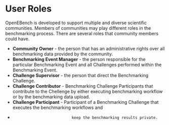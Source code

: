 # User Roles

OpenEBench is developed to support multiple and diverse scientific communities.
Members of communities may play different roles in the benchmarking process.
There are several roles that community members could have.

-   **Community Owner** - the person that has an administrative rights over all benchmarking data 
    provided by the community.
-   **Benchmarking Event Manager** - the person responsible for the particular Benchmarking Event 
    and all Challenges performed within the Benchmarking Event.
-   **Challenge Supervisor** - the person that direct the Benchmarking Challenge.
-   **Challenge Contributor** - Benchmarking Challenge Participants that contribute to the Chellenge
                                by either executing benchmarking workflow or by the benchmarking data upload.
-   **Challenge Participant** - Participant of a Benchmarking Challenge that executes the benchmarking workflows and 
-                               keep the benchmarking results private.

